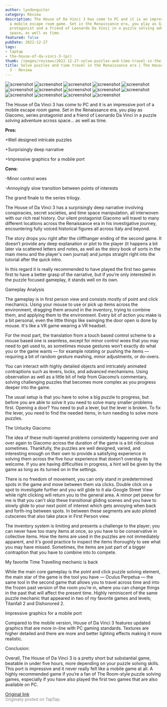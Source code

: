 ```yaml
---
author: lyndonguitar
category: Review
description: The House of Da Vinci 3 has come to PC and it is an impressive port of
  a mobile escape room game. Set in the Renaissance era, you play as Giacomo, series
  protagonist and a friend of Leonardo Da Vinci in a puzzle solving adventure across
  space… as well as time.
featured: false
pubDate: 2022-12-27
tags:
- taptap
- the-house-of-da-vinci-3-(pc)
thumb: /images/reviews/2022-12-27-solve-puzzles-and-time-travel-in-the-renaissance-era--the-house-of-da-vinci-3---review-0.avif
title: Solve puzzles and time travel in the Renaissance era | The House of Da Vinci
  3 - Review
---
```


<div class="gallery">
  <img src="/images/reviews/2022-12-27-solve-puzzles-and-time-travel-in-the-renaissance-era--the-house-of-da-vinci-3---review-0.avif" alt="screenshot" />
  <img src="/images/reviews/2022-12-27-solve-puzzles-and-time-travel-in-the-renaissance-era--the-house-of-da-vinci-3---review-1.avif" alt="screenshot" />
  <img src="/images/reviews/2022-12-27-solve-puzzles-and-time-travel-in-the-renaissance-era--the-house-of-da-vinci-3---review-2.avif" alt="screenshot" />
  <img src="/images/reviews/2022-12-27-solve-puzzles-and-time-travel-in-the-renaissance-era--the-house-of-da-vinci-3---review-3.avif" alt="screenshot" />
  <img src="/images/reviews/2022-12-27-solve-puzzles-and-time-travel-in-the-renaissance-era--the-house-of-da-vinci-3---review-4.avif" alt="screenshot" />
  <img src="/images/reviews/2022-12-27-solve-puzzles-and-time-travel-in-the-renaissance-era--the-house-of-da-vinci-3---review-5.avif" alt="screenshot" />
  <img src="/images/reviews/2022-12-27-solve-puzzles-and-time-travel-in-the-renaissance-era--the-house-of-da-vinci-3---review-6.avif" alt="screenshot" />
  <img src="/images/reviews/2022-12-27-solve-puzzles-and-time-travel-in-the-renaissance-era--the-house-of-da-vinci-3---review-7.avif" alt="screenshot" />
  <img src="/images/reviews/2022-12-27-solve-puzzles-and-time-travel-in-the-renaissance-era--the-house-of-da-vinci-3---review-8.avif" alt="screenshot" />
  <img src="/images/reviews/2022-12-27-solve-puzzles-and-time-travel-in-the-renaissance-era--the-house-of-da-vinci-3---review-9.avif" alt="screenshot" />
  <img src="/images/reviews/2022-12-27-solve-puzzles-and-time-travel-in-the-renaissance-era--the-house-of-da-vinci-3---review-10.avif" alt="screenshot" />
  <img src="/images/reviews/2022-12-27-solve-puzzles-and-time-travel-in-the-renaissance-era--the-house-of-da-vinci-3---review-11.avif" alt="screenshot" />
  <img src="/images/reviews/2022-12-27-solve-puzzles-and-time-travel-in-the-renaissance-era--the-house-of-da-vinci-3---review-12.avif" alt="screenshot" />
  <img src="/images/reviews/2022-12-27-solve-puzzles-and-time-travel-in-the-renaissance-era--the-house-of-da-vinci-3---review-13.avif" alt="screenshot" />
</div>

The House of Da Vinci 3 has come to PC and it is an impressive port of a mobile escape room game. Set in the Renaissance era, you play as Giacomo, series protagonist and a friend of Leonardo Da Vinci in a puzzle solving adventure across space… as well as time.


**Pros:**


+Well designed intricate puzzles

+Surprisingly deep narrative

+Impressive graphics for a mobile port


**Cons:**


-Minor control woes

-Annoyingly slow transition between points of interests

The grand finale to the series trilogy.

The House of Da Vinci 3 has a surprisingly deep narrative involving conspiracies, secret societies, and time space manipulation, all interwoven with our rich real history. Our silent protagonist Giacomo will travel to many different locations across the Renaissance era in his investigative journey, encountering fully voiced historical figures all across Italy and beyond.

The story drops you right after the cliffhanger ending of the second game. It doesn’t provide any deep explanation or plot to the player (it happens a bit later via scattered letters and notes, as well as the story book of sorts in the main menu and the player's own journal) and jumps straight right into the tutorial after the quick intro.

In this regard it is really recommended to have played the first two games first to have a better grasp of the narrative, but if you’re only interested in the puzzle focused gameplay, it stands well on its own.

Gameplay Analysis

The gameplay is in first person view and consists mostly of point and click mechanics. Using your mouse to use or pick up items across the environment, dragging them around in the inventory, trying to combine them, and applying them to the environment. Every bit of action you make is a bit personal, even the little things like swinging the door open is done by mouse. It's like a VR game wearing a VR headset.

For the most part, the translation from a touch based control scheme to a mouse based one is seamless, except for minor control woes that you may need to get used to, as sometimes mouse gestures won’t exactly do what you or the game wants — for example rotating or pushing the items — requiring a bit of random gesture mashing, minor adjustments, or do-overs.

You can interact with highly detailed objects and intricately animated contraptions such as levers, locks, and advanced mechanisms. Using observation as well as a little bit of help from Giacomo’s commentary, solving challenging puzzles that becomes more complex as you progress deeper into the game.

The usual setup is that you have to solve a big puzzle to progress, but before you are able to solve it you need to solve many smaller problems first. Opening a door? You need to pull a lever, but the lever is broken. To fix the lever, you need to find the needed items, in turn needing to solve more puzzles.

The Unlucky Giacomo

The idea of these multi-layered problems consistently happening over and over again to Giacomo across the duration of the game is a bit ridiculous sometimes. Thankfully, the puzzles are well designed, varied, and interesting enough on their own to provide a satisfying experience in solving them across the five hour experience that doesn’t overstay its welcome. If you are having difficulties in progress, a hint will be given by the game as long as its turned on in the settings.

There is no freedom of movement, you can only stand in predetermined spots in the game and move between them via clicks. Double click on a spot to investigate further and you will glide to it ala-Google Street View while right clicking will return you to the general area. A minor pet peeve for me is that you can't skip these transitional gliding scenes and you have to slowly glide to your next point of interest which gets annoying when back and forth-ing between spots. In between these segments are auto piloted cutscenes that also take place in First Person view.

The inventory system is limiting and presents a challenge to the player; you can never have too many items at once, so you have to be conservative in collective items. How the items are used in the puzzles are not immediately apparent, and it's good practice to inspect the items thoroughly to see what you may have missed. Sometimes, the items are just part of a bigger contraption that you have to combine into to compete.

My favorite Time Travelling mechanic is back

While the main core gameplay is the point and click puzzle solving element, the main star of the game is the tool you have — Oculus Perpetua — the same tool in the second game that allows you to travel across time and into the frozen past version of the room you’re in, where you can change things in the past that will affect the present time. Highly reminiscent of the same puzzle mechanic that appeared in two of my favorite games and levels; Titanfall 2 and Dishonored 2.

Impressive graphics for a mobile port

Compared to the mobile version, House of Da Vinci 3 features updated graphics that are more in-line with PC gaming standards. Textures are higher detailed and there are more and better lighting effects making it more realistic.

Conclusion:

Overall, The House of Da Vinci 3 is a pretty short but substantial game, beatable in under five hours, more depending on your puzzle solving skills. This port is impressive and it never really felt like a mobile game at all. A highly recommended game if you’re a fan of The Room-style puzzle solving games, especially if you have also played the first two games that are also available on PC.

[Original link](https://www.taptap.io/post/3953903)<br><span style="font-size: 0.95em; color: #888;">Originally posted on TapTap.</span>